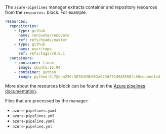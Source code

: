 The `azure-pipelines` manager extracts container and repository resources from
the `resources:` block. For example:

```yaml
resources:
  repositories:
    - type: github
      name: renovate/renovate
      ref: refs/heads/master
    - type: github
      name: user/repo
      ref: refs/tags/v0.5.1
  containers:
    - container: linux
      image: ubuntu:16.04
    - container: python
      image: python:3.7@sha256:3870d35b962a943df72d948580fc66ceaaee1c4fbd205930f32e0f0760eb1077
```

More about the resources block can be found on the [Azure pipelines
documentation](https://docs.microsoft.com/en-us/azure/devops/pipelines/yaml-schema?view=azure-devops&tabs=schema%2Cparameter-schema#resources).

Files that are processed by the manager:

- `azure-pipelines.yaml`
- `azure-pipelines.yml`
- `azure-pipeline.yaml`
- `azure-pipeline.yml`
